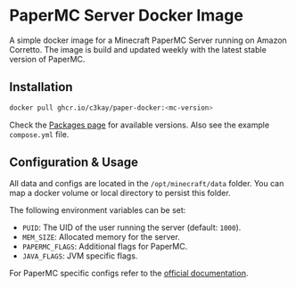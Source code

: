 # PaperMC Server Docker Image

A simple docker image for a Minecraft PaperMC Server running on Amazon Corretto.
The image is build and updated weekly with the latest stable version of PaperMC.

## Installation

```sh
docker pull ghcr.io/c3kay/paper-docker:<mc-version>
```

Check the [Packages page](https://github.com/c3kay/paper-docker/pkgs/container/paper-docker) for available versions.
Also see the example `compose.yml` file.

## Configuration & Usage

All data and configs are located in the `/opt/minecraft/data` folder.
You can map a docker volume or local directory to persist this folder.

The following environment variables can be set:

- `PUID`: The UID of the user running the server (default: `1000`).
- `MEM_SIZE`: Allocated memory for the server.
- `PAPERMC_FLAGS`: Additional flags for PaperMC.
- `JAVA_FLAGS`: JVM specific flags.

For PaperMC specific configs refer to the [official documentation](https://docs.papermc.io/paper/reference/configuration).
